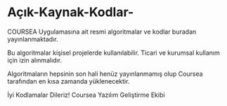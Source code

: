 # Açık-Kaynak-Kodlar-
COURSEA Uygulamasına ait resmi algoritmalar ve kodlar buradan yayınlanmaktadır.

Bu algoritmalar kişisel projelerde kullanılabilir.
Ticari ve kurumsal kullanım için izin alınmalıdır.

Algoritmaların hepsinin son hali henüz yayınlanmamış olup Coursea tarafından en kısa zamanda yüklenecektir.

İyi Kodlamalar Dileriz!
Coursea Yazılım Geliştirme Ekibi

